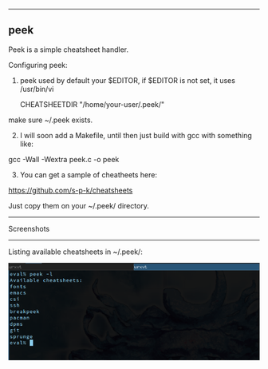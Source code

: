 --------------------------------------------------------------------------------
peek 
--------------------------------------------------------------------------------

Peek is a simple cheatsheet handler.

Configuring peek:

1. peek used by default your $EDITOR, if $EDITOR is not set, it uses /usr/bin/vi

	CHEATSHEETDIR "/home/your-user/.peek/"

make sure ~/.peek exists.

2. I will soon add a Makefile, until then just build with gcc with something
like:

gcc -Wall -Wextra peek.c -o peek

3. You can get a sample of cheatheets here:

https://github.com/s-p-k/cheatsheets

Just copy them on your ~/.peek/ directory.

________________________________________________________________________________
Screenshots
________________________________________________________________________________

Listing available cheatsheets in ~/.peek/:

![alt tag](https://github.com/s-p-k/peek/blob/master/list-cs.png)